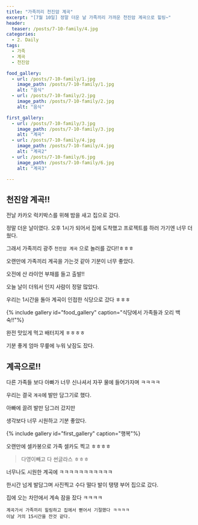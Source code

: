 ```yaml
---
title: "가족끼리 천진암 계곡"
excerpt: "[7월 10일] 정말 더운 날 가족끼리 가까운 천진암 계곡으로 힐링~"
header:
  teaser: /posts/7-10-family/4.jpg
categories:
  - 2. Daily
tags:
  - 가족
  - 계곡
  - 천진암

food_gallery:
  - url: /posts/7-10-family/1.jpg
    image_path: /posts/7-10-family/1.jpg
    alt: "음식"
  - url: /posts/7-10-family/2.jpg
    image_path: /posts/7-10-family/2.jpg
    alt: "음식"

first_gallery:
  - url: /posts/7-10-family/3.jpg
    image_path: /posts/7-10-family/3.jpg
    alt: "계곡"
  - url: /posts/7-10-family/4.jpg
    image_path: /posts/7-10-family/4.jpg
    alt: "계곡2"
  - url: /posts/7-10-family/6.jpg
    image_path: /posts/7-10-family/6.jpg
    alt: "계곡3"

---
```


## 천진암 계곡!!



전날 카카오 럭키박스를 위해 밤을 새고 집으로 갔다.

정말 더운 날이였다. 오후 1시가 되어서 집에 도착했고 프로젝트를 하러 가기엔 너무 더웠다.

그래서 가족끼리 광주 `천진암 계곡` 으로 놀러를 갔다!!ㅎㅎㅎ

오랜만에 가족끼리 계곡을 가는것 같아 기분이 너무 좋았다.

오전에 산 라이언 부채를 들고 출발!!

오늘 날이 더워서 인지 사람이 정말 많았다.

우리는 1시간을 돌아 계곡이 인접한 식당으로 갔다 ㅎㅎㅎ

{% include gallery id="food_gallery" caption="식당에서 가족들과 오리 백숙!!"%}

완전 맛있게 먹고 배터지게 ㅎㅎㅎㅎ

기분 좋게 엄마 무릎에 누워 낮잠도 잤다.


## 계곡으로!!

다른 가족들 보다 아빠가 너무 신나셔서 자꾸 물에 들어가자며 ㅋㅋㅋㅋ

우리는 결국 `계곡`에 발만 담그기로 했다.

아빠에 끌려 발만 담그러 갔지만

생각보다 너무 시원하고 기분 좋았다.

{% include gallery id="first_gallery" caption="행복"%}

오랜만에 셀카봉으로 가족 셀카도 찍고 ㅎㅎㅎㅎ

> 다영이빼고 다 썬글라스 ㅎㅎㅎ

너무나도 시원한 계곡에 ㅋㅋㅋㅋㅋㅋㅋㅋㅋㅋㅋ

한시간 넘게 발담그며 사진찍고 수다 떨다 발이 탱탱 부어 집으로 갔다.

집에 오는 차안에서 계속 잠을 잤다 ㅋㅋㅋㅋ


```
계곡가서 가족끼리 힐링하고 집에서 뻗어서 기절했다 ㅋㅋㅋㅋ
이날 거의 15시간을 잔것 같다.
```